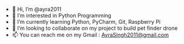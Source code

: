 - 👋 Hi, I’m @ayra2011
- 👀 I’m interested in Python Programming
- 🌱 I’m currently learning Python, PyCharm, Git, Raspberry Pi 
- 💞️ I’m looking to collaborate on my project to build pet finder drone 
- 📫 You can reach me on my Gmail : AyraSingh2011@gmail.com

<!---
ayra2011/ayra2011 is a ✨ special ✨ repository because its `README.md` (this file) appears on your GitHub profile.
You can click the Preview link to take a look at your changes.
--->
